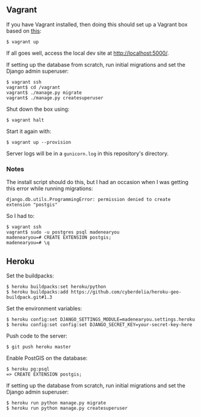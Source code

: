 
## Vagrant

If you have Vagrant installed, then doing this should set up a Vagrant box based on [this](https://github.com/philgyford/vagrant-heroku-cedar-14-python):

	$ vagrant up

If all goes well, access the local dev site at [http://localhost:5000/](http://localhost:5000/).

If setting up the database from scratch, run initial migrations and set the Django admin superuser:

	$ vagrant ssh
	vagrant$ cd /vagrant
	vagrant$ ./manage.py migrate
	vagrant$ ./manage.py createsuperuser

Shut down the box using:

	$ vagrant halt

Start it again with:

	$ vagrant up --provision

Server logs will be in a `gunicorn.log` in this repository's directory.

### Notes

The install script should do this, but I had an occasion when I was getting this error while running migrations:

	django.db.utils.ProgrammingError: permission denied to create extension "postgis"

So I had to:
	
	$ vagrant ssh
	vagrant$ sudo -u postgres psql madenearyou
	madenearyou=# CREATE EXTENSION postgis;
	madenearyou=# \q


## Heroku


Set the buildpacks:

	$ heroku buildpacks:set heroku/python
	$ heroku buildpacks:add https://github.com/cyberdelia/heroku-geo-buildpack.git#1.3

Set the environment variables:

	$ heroku config:set DJANGO_SETTINGS_MODULE=madenearyou.settings.heroku
	$ heroku config:set config:set DJANGO_SECRET_KEY=your-secret-key-here

Push code to the server:

	$ git push heroku master

Enable PostGIS on the database:

	$ heroku pg:psql
	=> CREATE EXTENSION postgis;

If setting up the database from scratch, run initial migrations and set the Django admin superuser:

	$ heroku run python manage.py migrate
	$ heroku run python manage.py createsuperuser
